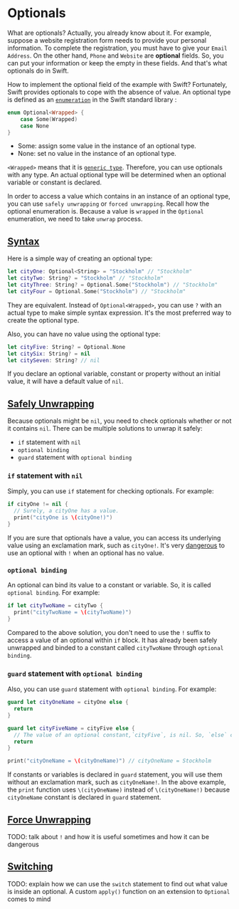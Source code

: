 # Optionals

What are optionals? Actually, you already know about it. For example, suppose a website registration form needs to provide your personal information. To complete the registration, you must have to give your `Email Address`. On the other hand, `Phone` and `Website` are **optional** fields. So, you can put your information or keep the empty in these fields. And that's what optionals do in Swift.

How to implement the optional field of the example with Swift? Fortunately, Swift provides optionals to cope with the absence of value. An optional type is defined as an [`enumeration`](enumerations.md) in the Swift standard library :

```swift
enum Optional<Wrapped> {
    case Some(Wrapped)
    case None
}
```

* Some: assign some value in the instance of an optional type.
* None: set no value in the instance of an optional type.

`<Wrapped>` means that it is [`generic type`](generics.md). Therefore, you can use optionals with any type. An actual optional type will be determined when an optional variable or constant is declared.

In order to access a value which contains in an instance of an optional type, you can use `safely unwrapping` or `forced unwrapping`. Recall how the optional enumeration is. Because a value is `wrapped` in the `Optional` enumeration, we need to take `unwrap` process.


## [Syntax](#syntax)

Here is a simple way of creating an optional type:

```swift
let cityOne: Optional<String> = "Stockholm" // "Stockholm"
let cityTwo: String? = "Stockholm" // "Stockholm"
let cityThree: String? = Optional.Some("Stockholm") // "Stockholm"
let cityFour = Optional.Some("Stockholm") // "Stockholm"
```

They are equivalent. Instead of `Optional<Wrapped>`, you can use `?` with an actual type to make simple syntax expression. It's the most preferred way to create the optional type.

Also, you can have no value using the optional type:

```swift
let cityFive: String? = Optional.None
let citySix: String? = nil
let citySeven: String? // nil
```

If you declare an optional variable, constant or property without an initial value, it will have a default value of `nil`.

## [Safely Unwrapping](#safely-unwrapping)

Because optionals might be `nil`, you need to check optionals whether or not it contains `nil`. There can be multiple solutions to unwrap it safely:

* `if` statement with `nil`
* `optional binding`
* `guard` statement with `optional binding`

### `if` statement with `nil`

Simply, you can use `if` statement for checking optionals. For example:

```swift
if cityOne != nil {
  // Surely, a cityOne has a value.
  print("cityOne is \(cityOne!)")
}
```

If you are sure that optionals have a value, you can access its underlying value using an exclamation mark, such as `cityOne!`. It's very [dangerous](#force-unwrapping) to use an optional with `!` when an optional has no value.

### `optional binding`

An optional can bind its value to a constant or variable. So, it is called `optional binding`. For example:

```swift
if let cityTwoName = cityTwo {
  print("cityTwoName = \(cityTwoName)")
}
```

Compared to the above solution, you don't need to use the `!` suffix to access a value of an optional within `if` block. It has already been safely unwrapped and binded to a constant called `cityTwoName` through `optional binding`.

### `guard` statement with `optional binding`

Also, you can use `guard` statement with `optional binding`. For example:

```swift
guard let cityOneName = cityOne else {
  return
}

guard let cityFiveName = cityFive else {
  // The value of an optional constant,`cityFive`, is nil. So, `else` clause is executed.
  return
}

print("cityOneName = \(cityOneName)") // cityOneName = Stockholm
```

If constants or variables is declared in `guard` statement, you will use them without an exclamation mark, such as `cityOneName!`. In the above example, the `print` function uses `\(cityOneName)` instead of `\(cityOneName!)` because `cityOneName` constant is declared in `guard` statement.


## [Force Unwrapping](#force-unwrapping)

TODO: talk about `!` and how it is useful sometimes and how it can be dangerous

## [Switching](#switching)

TODO: explain how we can use the `switch` statement to find out what value is inside an optional. A custom `apply()` function on an extension to `Optional` comes to mind
